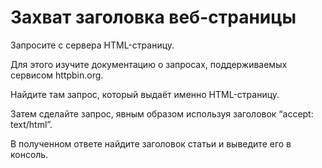 # Захват заголовка веб-страницы

Запросите с сервера HTML-страницу. 

Для этого изучите документацию о запросах, поддерживаемых сервисом httpbin.org. 

Найдите там запрос, который выдаёт именно HTML-страницу. 

Затем сделайте запрос, явным образом используя заголовок “accept: text/html”. 

В полученном ответе найдите заголовок статьи и выведите его в консоль.
